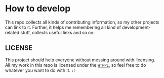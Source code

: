 # How to develop

This repo collects all kinds of contributing information, so my other projects can link to it.
Further, it helps me remembering all kind of development-related stuff, collects useful links and so on.

## LICENSE

This project should help everyone without messing around with licensing.
All my work in this repo is licensed under the [`WTFPL`](LICENSE), so feel free to do whatever you want to do with it. `:)`
